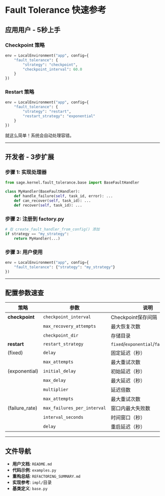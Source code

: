 # Fault Tolerance 快速参考

## 应用用户 - 5秒上手

### Checkpoint 策略
```python
env = LocalEnvironment("app", config={
    "fault_tolerance": {
        "strategy": "checkpoint",
        "checkpoint_interval": 60.0
    }
})
```

### Restart 策略
```python
env = LocalEnvironment("app", config={
    "fault_tolerance": {
        "strategy": "restart",
        "restart_strategy": "exponential"
    }
})
```

就这么简单！系统会自动处理容错。

---

## 开发者 - 3步扩展

### 步骤 1: 实现处理器
```python
from sage.kernel.fault_tolerance.base import BaseFaultHandler

class MyHandler(BaseFaultHandler):
    def handle_failure(self, task_id, error): ...
    def can_recover(self, task_id): ...
    def recover(self, task_id): ...
```

### 步骤 2: 注册到 factory.py
```python
# 在 create_fault_handler_from_config() 添加
if strategy == "my_strategy":
    return MyHandler(...)
```

### 步骤 3: 用户使用
```python
env = LocalEnvironment("app", config={
    "fault_tolerance": {"strategy": "my_strategy"}
})
```

---

## 配置参数速查

| 策略 | 参数 | 说明 |
|-----|------|------|
| **checkpoint** | `checkpoint_interval` | Checkpoint保存间隔（秒） |
| | `max_recovery_attempts` | 最大恢复次数 |
| | `checkpoint_dir` | 存储目录 |
| **restart** | `restart_strategy` | `fixed`/`exponential`/`failure_rate` |
| (fixed) | `delay` | 固定延迟（秒） |
| | `max_attempts` | 最大重试次数 |
| (exponential) | `initial_delay` | 初始延迟（秒） |
| | `max_delay` | 最大延迟（秒） |
| | `multiplier` | 延迟倍数 |
| | `max_attempts` | 最大重试次数 |
| (failure_rate) | `max_failures_per_interval` | 窗口内最大失败数 |
| | `interval_seconds` | 时间窗口（秒） |
| | `delay` | 重启延迟（秒） |

---

## 文件导航

- **用户文档**: `README.md`
- **代码示例**: `examples.py`
- **重构总结**: `REFACTORING_SUMMARY.md`
- **实现参考**: `impl/`目录
- **基类定义**: `base.py`
